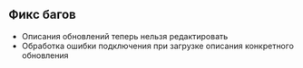 ## Фикс багов

- Описания обновлений теперь нельзя редактировать
- Обработка ошибки подключения при загрузке описания конкретного обновления
